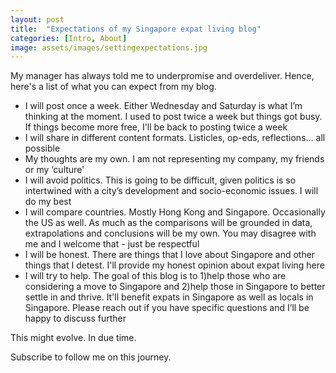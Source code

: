 ```yaml
---
layout: post
title:  "Expectations of my Singapore expat living blog"
categories: [Intro, About]
image: assets/images/settingexpectations.jpg
---
```

My manager has always told me to underpromise and overdeliver. Hence, here's a list of what you can expect from my blog.

+ I will post once a week. Either Wednesday and Saturday is what I’m thinking at the moment. I used to post twice a week but things got busy. If things become more free, I'll be back to posting twice a week
+ I will share in different content formats. Listicles, op-eds, reflections… all possible
+ My thoughts are my own. I am not representing my company, my friends or my ‘culture'
+ I will avoid politics. This is going to be difficult, given politics is so intertwined with a city’s development and socio-economic issues. I will do my best
+ I will compare countries. Mostly Hong Kong and Singapore. Occasionally the US as well. As much as the comparisons will be grounded in data, extrapolations and conclusions will be my own. You may disagree with me and I welcome that - just be respectful
+ I will be honest. There are things that I love about Singapore and other things that I detest. I'll provide my honest opinion about expat living here
+ I will try to help. The goal of this blog is to 1)help those who are considering a move to Singapore and 2)help those in Singapore to better settle in and thrive. It'll benefit expats in Singapore as well as locals in Singapore. Please reach out if you have specific questions and I’ll be happy to discuss further

This might evolve. In due time.

Subscribe to follow me on this journey.